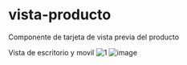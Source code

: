 # vista-producto
Componente de tarjeta de vista previa del producto

Vista de escritorio y movil
![1](https://user-images.githubusercontent.com/114953172/218321227-6061e5f3-cb89-45f1-8090-c9237ed620e3.PNG)
![image](https://user-images.githubusercontent.com/114953172/218321266-970abf6f-3ede-4bbb-a4e3-8e16bd9e1ef4.png)
